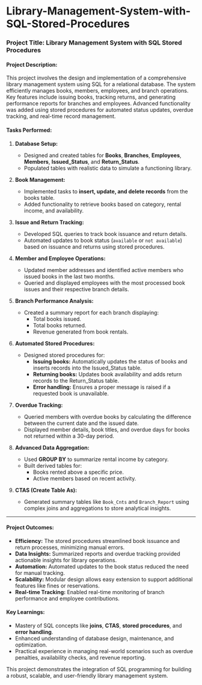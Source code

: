 # Library-Management-System-with-SQL-Stored-Procedures

### Project Title: **Library Management System with SQL Stored Procedures**

#### **Project Description:**
This project involves the design and implementation of a comprehensive library management system using SQL for a relational database. The system efficiently manages books, members, employees, and branch operations. Key features include issuing books, tracking returns, and generating performance reports for branches and employees. Advanced functionality was added using stored procedures for automated status updates, overdue tracking, and real-time record management.

#### **Tasks Performed:**

1. **Database Setup:**
   - Designed and created tables for **Books**, **Branches**, **Employees**, **Members**, **Issued_Status**, and **Return_Status**.
   - Populated tables with realistic data to simulate a functioning library.

2. **Book Management:**
   - Implemented tasks to **insert, update, and delete records** from the books table.
   - Added functionality to retrieve books based on category, rental income, and availability.

3. **Issue and Return Tracking:**
   - Developed SQL queries to track book issuance and return details.
   - Automated updates to book status (`available` or `not available`) based on issuance and returns using stored procedures.

4. **Member and Employee Operations:**
   - Updated member addresses and identified active members who issued books in the last two months.
   - Queried and displayed employees with the most processed book issues and their respective branch details.

5. **Branch Performance Analysis:**
   - Created a summary report for each branch displaying:
     - Total books issued.
     - Total books returned.
     - Revenue generated from book rentals.

6. **Automated Stored Procedures:**
   - Designed stored procedures for:
     - **Issuing books:** Automatically updates the status of books and inserts records into the Issued_Status table.
     - **Returning books:** Updates book availability and adds return records to the Return_Status table.
     - **Error handling:** Ensures a proper message is raised if a requested book is unavailable.

7. **Overdue Tracking:**
   - Queried members with overdue books by calculating the difference between the current date and the issued date.
   - Displayed member details, book titles, and overdue days for books not returned within a 30-day period.

8. **Advanced Data Aggregation:**
   - Used **GROUP BY** to summarize rental income by category.
   - Built derived tables for:
     - Books rented above a specific price.
     - Active members based on recent activity.

9. **CTAS (Create Table As):**
   - Generated summary tables like `Book_Cnts` and `Branch_Report` using complex joins and aggregations to store analytical insights.

---

#### **Project Outcomes:**
- **Efficiency:** The stored procedures streamlined book issuance and return processes, minimizing manual errors.
- **Data Insights:** Summarized reports and overdue tracking provided actionable insights for library operations.
- **Automation:** Automated updates to the book status reduced the need for manual tracking.
- **Scalability:** Modular design allows easy extension to support additional features like fines or reservations.
- **Real-time Tracking:** Enabled real-time monitoring of branch performance and employee contributions.

#### **Key Learnings:**
- Mastery of SQL concepts like **joins**, **CTAS**, **stored procedures**, and **error handling**.
- Enhanced understanding of database design, maintenance, and optimization.
- Practical experience in managing real-world scenarios such as overdue penalties, availability checks, and revenue reporting.

This project demonstrates the integration of SQL programming for building a robust, scalable, and user-friendly library management system.
